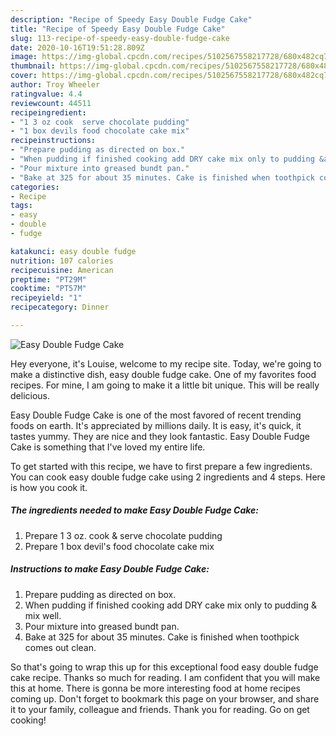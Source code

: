 ```yaml
---
description: "Recipe of Speedy Easy Double Fudge Cake"
title: "Recipe of Speedy Easy Double Fudge Cake"
slug: 113-recipe-of-speedy-easy-double-fudge-cake
date: 2020-10-16T19:51:28.809Z
image: https://img-global.cpcdn.com/recipes/5102567558217728/680x482cq70/easy-double-fudge-cake-recipe-main-photo.jpg
thumbnail: https://img-global.cpcdn.com/recipes/5102567558217728/680x482cq70/easy-double-fudge-cake-recipe-main-photo.jpg
cover: https://img-global.cpcdn.com/recipes/5102567558217728/680x482cq70/easy-double-fudge-cake-recipe-main-photo.jpg
author: Troy Wheeler
ratingvalue: 4.4
reviewcount: 44511
recipeingredient:
- "1 3 oz cook  serve chocolate pudding"
- "1 box devils food chocolate cake mix"
recipeinstructions:
- "Prepare pudding as directed on box."
- "When pudding if finished cooking add DRY cake mix only to pudding &amp; mix well."
- "Pour mixture into greased bundt pan."
- "Bake at 325 for about 35 minutes. Cake is finished when toothpick comes out clean."
categories:
- Recipe
tags:
- easy
- double
- fudge

katakunci: easy double fudge 
nutrition: 107 calories
recipecuisine: American
preptime: "PT29M"
cooktime: "PT57M"
recipeyield: "1"
recipecategory: Dinner

---
```



![Easy Double Fudge Cake](https://img-global.cpcdn.com/recipes/5102567558217728/680x482cq70/easy-double-fudge-cake-recipe-main-photo.jpg)

Hey everyone, it's Louise, welcome to my recipe site. Today, we're going to make a distinctive dish, easy double fudge cake. One of my favorites food recipes. For mine, I am going to make it a little bit unique. This will be really delicious.



Easy Double Fudge Cake is one of the most favored of recent trending foods on earth. It's appreciated by millions daily. It is easy, it's quick, it tastes yummy. They are nice and they look fantastic. Easy Double Fudge Cake is something that I've loved my entire life.


To get started with this recipe, we have to first prepare a few ingredients. You can cook easy double fudge cake using 2 ingredients and 4 steps. Here is how you cook it.

<!--inarticleads1-->

##### The ingredients needed to make Easy Double Fudge Cake:

1. Prepare 1 3 oz. cook &amp; serve chocolate pudding
1. Prepare 1 box devil&#39;s food chocolate cake mix




<!--inarticleads2-->

##### Instructions to make Easy Double Fudge Cake:

1. Prepare pudding as directed on box.
1. When pudding if finished cooking add DRY cake mix only to pudding &amp; mix well.
1. Pour mixture into greased bundt pan.
1. Bake at 325 for about 35 minutes. Cake is finished when toothpick comes out clean.




So that's going to wrap this up for this exceptional food easy double fudge cake recipe. Thanks so much for reading. I am confident that you will make this at home. There is gonna be more interesting food at home recipes coming up. Don't forget to bookmark this page on your browser, and share it to your family, colleague and friends. Thank you for reading. Go on get cooking!
